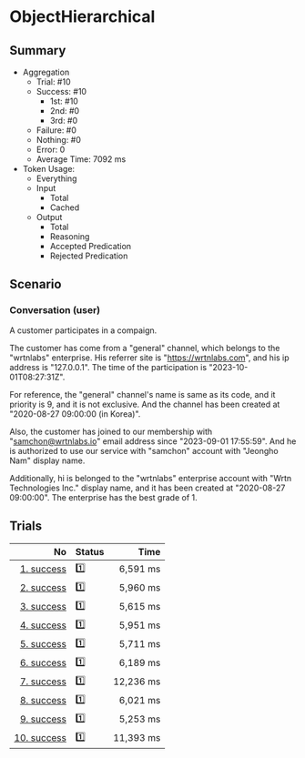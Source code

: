 # ObjectHierarchical
## Summary
  - Aggregation
    - Trial: #10
    - Success: #10
      - 1st: #10
      - 2nd: #0
      - 3rd: #0
    - Failure: #0
    - Nothing: #0
    - Error: 0
    - Average Time: 7092 ms
  - Token Usage:
    - Everything
    - Input
      - Total
      - Cached
    - Output
      - Total
      - Reasoning
      - Accepted Predication
      - Rejected Predication

## Scenario
### Conversation (user)
A customer participates in a compaign.

The customer has come from a "general" channel,
which belongs to the "wrtnlabs" enterprise.
His referrer site is "https://wrtnlabs.com",
and his ip address is "127.0.0.1".
The time of the participation is "2023-10-01T08:27:31Z".

For reference, the "general" channel's name is same as its code,
and it priority is 9, and it is not exclusive. And the channel
has been created at "2020-08-27 09:00:00 (in Korea)".

Also, the customer has joined to our membership with
"samchon@wrtnlabs.io" email address since "2023-09-01 17:55:59".
And he is authorized to use our service with "samchon" account
with "Jeongho Nam" display name.

Additionally, hi is belonged to the "wrtnlabs" enterprise account
with "Wrtn Technologies Inc." display name, and it has been created at
"2020-08-27 09:00:00". The enterprise has the best grade of 1.

## Trials
No | Status | Time
---:|:-------|------:
[1. success](./trials/1.success.json) | 1️⃣ | 6,591 ms
[2. success](./trials/2.success.json) | 1️⃣ | 5,960 ms
[3. success](./trials/3.success.json) | 1️⃣ | 5,615 ms
[4. success](./trials/4.success.json) | 1️⃣ | 5,951 ms
[5. success](./trials/5.success.json) | 1️⃣ | 5,711 ms
[6. success](./trials/6.success.json) | 1️⃣ | 6,189 ms
[7. success](./trials/7.success.json) | 1️⃣ | 12,236 ms
[8. success](./trials/8.success.json) | 1️⃣ | 6,021 ms
[9. success](./trials/9.success.json) | 1️⃣ | 5,253 ms
[10. success](./trials/10.success.json) | 1️⃣ | 11,393 ms